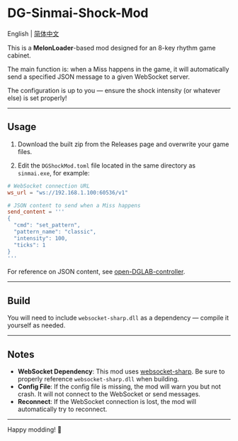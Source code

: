 # DG-Sinmai-Shock-Mod

English | [简体中文](https://github.com/Cainongw/dg-sinmai-shock-mod/zh/README.md)

This is a **MelonLoader**-based mod designed for an 8-key rhythm game cabinet.

The main function is: when a Miss happens in the game, it will automatically send a specified JSON message to a given WebSocket server.

The configuration is up to you — ensure the shock intensity (or whatever else) is set properly!

---

## Usage

1. Download the built zip from the Releases page and overwrite your game files.

2. Edit the `DGShockMod.toml` file located in the same directory as `sinmai.exe`, for example:

```toml
# WebSocket connection URL
ws_url = "ws://192.168.1.100:60536/v1"

# JSON content to send when a Miss happens
send_content = '''
{
  "cmd": "set_pattern",
  "pattern_name": "classic",
  "intensity": 100,
  "ticks": 1
}
'''
```
For reference on JSON content, see [open-DGLAB-controller](https://github.com/open-toys-controller/open-DGLAB-controller).

---

## Build

You will need to include `websocket-sharp.dll` as a dependency — compile it yourself as needed.

---

## Notes

- **WebSocket Dependency**: This mod uses [websocket-sharp](https://github.com/sta/websocket-sharp). Be sure to properly reference `websocket-sharp.dll` when building.
- **Config File**: If the config file is missing, the mod will warn you but not crash. It will not connect to the WebSocket or send messages.
- **Reconnect**: If the WebSocket connection is lost, the mod will automatically try to reconnect.

---

Happy modding! 🍻

